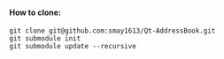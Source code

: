 #### How to clone: ####

~~~
git clone git@github.com:smay1613/Qt-AddressBook.git
git submodule init
git submodule update --recursive
~~~
